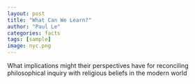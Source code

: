 ```yaml
---
layout: post
title: "What Can We Learn?"
author: "Paul Le"
categories: facts
tags: [sample]
image: nyc.png
---
```


What implications might their perspectives have for reconciling philosophical inquiry with religious beliefs in the modern world

